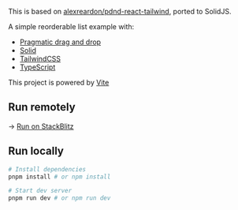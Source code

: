 This is based on [alexreardon/pdnd-react-tailwind](https://github.com/alexreardon/pdnd-react-tailwind), ported to SolidJS.

A simple reorderable list example with:

- [Pragmatic drag and drop](https://github.com/atlassian/pragmatic-drag-and-drop)
- [Solid](https://solidjs.com/)
- [TailwindCSS](https://tailwindcss.com/)
- [TypeScript](https://www.typescriptlang.org/)

This project is powered by [Vite](https://vitejs.dev/)

## Run remotely

→ [Run on StackBlitz](https://stackblitz.com/github/dotnize/pdnd-solid-tailwind?startScript=dev)

## Run locally

```bash
# Install dependencies
pnpm install # or npm install

# Start dev server
pnpm run dev # or npm run dev
```
